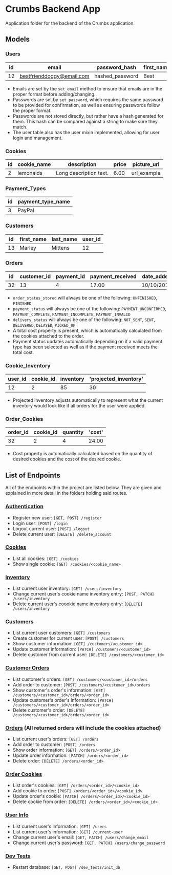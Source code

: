 # Crumbs Backend App
Application folder for the backend of the Crumbs application. 

## Models
### Users
| id | email | password_hash | first_name | last_name |
| --- | --- | --- | --- | --- |
| 12 | bestfrienddoggy@email.com | hashed_password | Best | Friend |

- Emails are set by the `set_email` method to ensure that emails are in the proper format before adding/changing.
- Passwords are set by `set_password`, which requires the same password to be provided for confirmation, as well as ensuring passwords follow the proper format.
- Passwords are not stored directly, but rather have a hash generated for them. This hash can be compared against a string to make sure they match.
- The user table also has the user mixin implemented, allowing for user login and management. 

### Cookies
| id | cookie_name | description | price | picture_url |
| --- | --- | --- | --- | --- |
| 2 | lemonaids | Long description text. | 6.00 | url_example |

### Payment_Types
| id | payment_type_name |
| --- | --- |
| 3 | PayPal |

### Customers
| id | first_name | last_name | user_id |
| --- | --- | --- | --- |
| 13 | Marley | Mittens | 12 |

### Orders
| id | customer_id | payment_id | payment_received | date_added | date_modified | order_status_stored | payment_status | delivery_status | 'total_cost' |
| --- | --- | --- | --- | --- | --- | --- | --- | --- | --- |
| 32 | 13 | 4 | 17.00 | 10/10/2010 | 10/11/2010 | FINISHED | PAYMENT_INCOMPLETE | NOT_SENT | 42.00 |

- `order_status_stored` will always be one of the following: `UNFINISHED`, `FINISHED`
- `payment_status` will always be one of the following: `PAYMENT_UNCONFIRMED`, `PAYMENT_COMPLETE`, `PAYMENT_INCOMPLETE`, `PAYMENT_INVALID`
- `delivery_status` will always be one of the following: `NOT_SENT`, `SENT`, `DELIVERED`, `DELAYED`, `PICKED_UP`
- A total cost property is present, which is automatically calculated from the cookies attached to the order. 
- Payment status updates automatically depending on if a valid payment type has been selected as well as if the payment received meets the total cost.

### Cookie_Inventory
| user_id | cookie_id | inventory | 'projected_inventory' |
| --- | --- | --- | --- |
| 12 | 2 | 85 | 30 |

- Projected inventory adjusts automatically to represent what the current inventory would look like if all orders for the user were applied.

### Order_Cookies
| order_id | cookie_id | quantity | 'cost' |
| --- | --- | --- | --- |
| 32 | 2 | 4 | 24.00 |

- Cost property is automatically calculated based on the quantity of desired cookies and the cost of the desired cookie.


## List of Endpoints
All of the endpoints within the project are listed below. They are given and explained in more detail in the folders holding said routes.
### [Authentication](auth/)
- Register new user: `[GET, POST] /register`
- Login user: `[POST] /login`
- Logout current user: `[POST] /logout`
- Delete current user: `[DELETE] /delete_account`

### [Cookies](cookies/)
- List all cookies: `[GET] /cookies`
- Show single cookie: `[GET] /cookies/<cookie_name>`

### [Inventory](inventory/)
- List current user inventory: `[GET] /users/inventory`
- Change current user's cookie name inventory entry: `[POST, PATCH] /users/inventory`
- Delete current user's coookie name inventory entry: `[DELETE] /users/inventory`

### [Customers](customers/)
- List current user customers: `[GET] /customers`
- Create customer for current user: `[POST] /customers`
- Show customer information: `[GET] /customers/<customer_id>`
- Update customer information: `[PATCH] /customers/<customer_id>`
- Delete customer from current user: `[DELETE] /customers/<customer_id>`

### [Customer Orders](customers/)
- List customer's orders: `[GET] /customers/<customer_id>/orders`
- Add order to customer: `[POST] /customers/<customer_id>/orders`
- Show customer's order's information: `[GET] /customers/<customer_id>/orders/<order_id>`
- Update customer's order's information: `[PATCH] /customers/<customer_id>/orders/<order_id>`
- Delete customer's order: `[DELETE] /customers/<customer_id>/orders/<order_id>`

### [Orders](orders/) (All returned orders will include the cookies attached)
- List current user's orders: `[GET] /orders`
- Add order to customer: `[POST] /orders`
- Show order information: `[GET] /orders/<order_id>`
- Update order information: `[PATCH] /orders/<order_id>`
- Delete order: `[DELETE] /orders/<order_id>`

### [Order Cookies](order_cookies/)
- List order's cookies: `[GET] /orders/<order_id>/<cookie_id>`
- Add cookie to order: `[POST] /orders/<order_id>/<cookie_id>`
- Update order's cookie: `[PATCH] /orders/<order_id>/<cookie_id>`
- Delete cookie from order: `[DELETE] /orders/<order_id>/<cookie_id>`

### [User Info](users/)
- List current user's information: `[GET] /users`
- List current user's information: `[GET] /current-user`
- Change current user's email: `[GET, PATCH] /users/change_email`
- Change current user's password: `[GET, PATCH] /users/change_password`

### [Dev Tests](dev_tests/)
- Restart database: `[GET, POST] /dev_tests/init_db`
